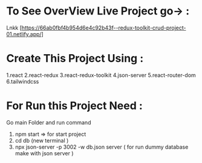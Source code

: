 # To See OverView Live Project go->  : 
Lnkk  [https://66ab0fbf4b954d6e4c92b43f--redux-toolkit-crud-project-01.netlify.app/]

#  Create This Project Using :
1.react
2.react-redux
3.react-redux-toolkit
4.json-server
5.react-router-dom
6.tailwindcss

# For Run this Project Need : 
Go main Folder and run command 

1. npm start => for start project
2. cd db (new terminal )
3. npx json-server -p 3002 -w db.json server  ( for run dummy database make with json server )




